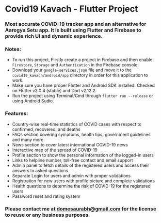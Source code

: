 # Covid19 Kavach - Flutter Project
### Most accurate COVID-19 tracker app and an alternative for Aarogya Setu app. It is built using Flutter and Firebase to provide rich UI and dynamic experience.

### Notes:
- To run this project, Firstly create a project in Firebase and then enable `Firestore`, `Storage` and `Authentication` in the Firebase console.
- Download your `google-services.json` file and move it to the `covid19_kavach/android/app` directory in order for this application to work.
- Make sure you have proper Flutter and Android SDK installed. Checked on Flutter v2.0.4 (stable) and Dart v2.12.2.
- Run the project using Terminal/Cmd through `flutter run --release` or using Android Sudio.

### Features:
- Country-wise real-time statistics of COVID cases with respect to confirmed, recovered, and deaths
- FAQs section covering symptoms, health tips, government guidelines and many more
- News section to cover latest international COVID-19 news
- Interactive map of the spread of COVID-19
- Profile section to show the personal information of the logged-in users
- Links to helpline number, toll-free contact and email support
- Admin panel to fetch details of the registered users and access their answers to asked questions
- Separate Login for users and admin with proper validations
- Registration for new users with profile picture and complete validations
- Health questions to determine the risk of COVID-19 for the registered users
- Password reset and rating system

### Please contact me at domesaurabh@gmail.com for the license to reuse or any business purposes.
